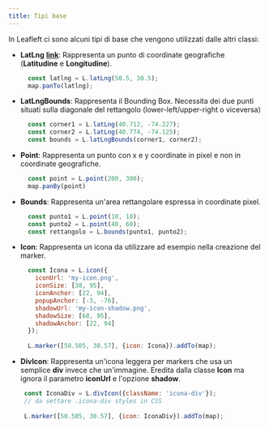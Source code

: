 ```yaml
---
title: Tipi base
---
```


In Leafleft ci sono alcuni tipi di base che vengono utilizzati dalle altri classi:

* **LatLng** [**link**](https://leafletjs.com/reference-1.7.1.html#latlng): Rappresenta un punto di coordinate geografiche (**Latitudine** e **Longitudine**).
    
  ```js 
    const latlng = L.latLng(50.5, 30.5);
    map.panTo(latlng);
  ```  
           
* **LatLngBounds**: Rappresenta il Bounding Box. Necessita dei due punti situati sulla diagonale del rettangolo (lower-left/upper-right o viceversa)

  ```js
    const corner1 = L.latLng(40.712, -74.227);
    const corner2 = L.latLng(40.774, -74.125);
    const bounds = L.latLngBounds(corner1, corner2);
  ```
                  
* **Point**: Rappresenta un punto con x e y coordinate in pixel e non in coordinate geografiche.

  ```js
    const point = L.point(200, 300);
    map.panBy(point)
  ```  

* **Bounds**: Rappresenta un'area rettangolare espressa in coordinate pixel.

  ```js
    const punto1 = L.point(10, 10);
    const punto2 = L.point(40, 60);
    const rettangolo = L.bounds(punto1, punto2);
  ```

* **Icon**: Rappresenta un icona da utilizzare ad esempio nella creazione del marker.

  ```js
    const Icona = L.icon({
      iconUrl: 'my-icon.png',
      iconSize: [38, 95],
      iconAnchor: [22, 94],
      popupAnchor: [-3, -76],
      shadowUrl: 'my-icon-shadow.png',
      shadowSize: [68, 95],
      shadowAnchor: [22, 94]
    });
      
    L.marker([50.505, 30.57], {icon: Icona}).addTo(map);
  ```

* **DivIcon**: Rappresenta un'icona leggera per markers che usa un semplice **div** invece che un'immagine. Eredita dalla classe **Icon** ma ignora il parametro **iconUrl** e l'opzione **shadow**.

   ```js
    const IconaDiv = L.divIcon({className: 'icona-div'});
    // da settare .icona-div styles in CSS
    
    L.marker([50.505, 30.57], {icon: IconaDiv}).addTo(map);
   ```


